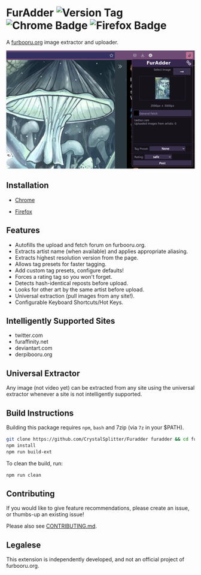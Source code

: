 # FurAdder ![Version Tag](https://img.shields.io/github/v/tag/CrystalSplitter/Furadder?label=latest%20tag) ![Chrome Badge](https://img.shields.io/chrome-web-store/v/hkipilhknmjcgipemfdgbeahoopaiaac) ![Firefox Badge](https://img.shields.io/amo/v/Furadder)

A [furbooru.org](https://furbooru.org) image extractor and uploader.

![screenshot_v0.6](media/screenshot_v0.6.png)

## Installation

- [Chrome](https://chrome.google.com/webstore/detail/furadder/hkipilhknmjcgipemfdgbeahoopaiaac)

- [Firefox](https://addons.mozilla.org/en-US/firefox/addon/furadder)

## Features

- Autofills the upload and fetch forum on furbooru.org.
- Extracts artist name (when available) and applies appropriate aliasing.
- Extracts highest resolution version from the page.
- Allows tag presets for faster tagging.
- Add custom tag presets, configure defaults!
- Forces a rating tag so you won't forget.
- Detects hash-identical reposts before upload.
- Looks for other art by the same artist before upload.
- Universal extraction (pull images from any site!).
- Configurable Keyboard Shortcuts/Hot Keys.

## Intelligently Supported Sites

- twitter.com
- furaffinity.net
- deviantart.com
- derpibooru.org

## Universal Extractor

Any image (not video yet) can be extracted from any site using the
universal extractor whenever a site is not intelligently supported.

## Build Instructions

Building this package requires `npm`, `bash` and 7zip (via `7z` in your $PATH).

```bash
git clone https://github.com/CrystalSplitter/Furadder furadder && cd furadder
npm install
npm run build-ext
```

To clean the build, run:

```bash
npm run clean
```

## Contributing

If you would like to give feature recommendations,
please create an issue, or thumbs-up an existing issue!

Please also see [CONTRIBUTING.md](CONTRIBUTING.md).

## Legalese

This extension is independently developed, and not an official project of furbooru.org.
